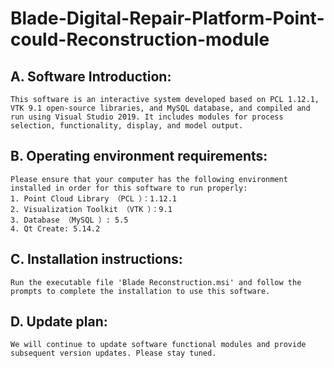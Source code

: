 # Blade-Digital-Repair-Platform-Point-could-Reconstruction-module

## A. Software Introduction:
    This software is an interactive system developed based on PCL 1.12.1, VTK 9.1 open-source libraries, and MySQL database, and compiled and run using Visual Studio 2019. It includes modules for process selection, functionality, display, and model output. 

## B. Operating environment requirements:
    Please ensure that your computer has the following environment installed in order for this software to run properly:
    1. Point Cloud Library （PCL ）：1.12.1
    2. Visualization Toolkit （VTK ）：9.1
    3. Database （MySQL ）: 5.5
    4. Qt Create: 5.14.2

## C. Installation instructions:
    Run the executable file 'Blade Reconstruction.msi' and follow the prompts to complete the installation to use this software.

## D. Update plan:
    We will continue to update software functional modules and provide subsequent version updates. Please stay tuned.
